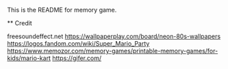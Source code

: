 This is the README for memory game.

** Credit

freesoundeffect.net
https://wallpaperplay.com/board/neon-80s-wallpapers
https://logos.fandom.com/wiki/Super_Mario_Party
https://www.memozor.com/memory-games/printable-memory-games/for-kids/mario-kart
https://gifer.com/